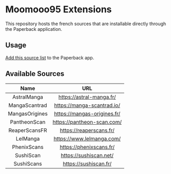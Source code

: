 # Moomooo95 Extensions

This repository hosts the french sources that are installable directly through the Paperback application.

## Usage

[Add this source list](paperback://addRepo?displayName=Moomooo95%27s%20Extensions&url=https%3A%2F%2Fmoomooo95.github.io%2Fmoomooo95-extensions%2Fmaster) to the Paperback app.


## Available Sources

|       Name        |               URL               |
| :---------------: | :-----------------------------: |
| AstralManga       | https://astral-manga.fr/        |
| MangaScantrad     | https://manga-scantrad.io/      |
| MangasOrigines    | https://mangas-origines.fr/     |
| PantheonScan      | https://pantheon-scan.com/      |
| ReaperScansFR     | https://reaperscans.fr/         |
| LelManga          | https://www.lelmanga.com/       |
| PhenixScans       | https://phenixscans.fr/         |
| SushiScan         | https://sushiscan.net/          |
| SushiScans        | https://sushiscan.fr/           |
